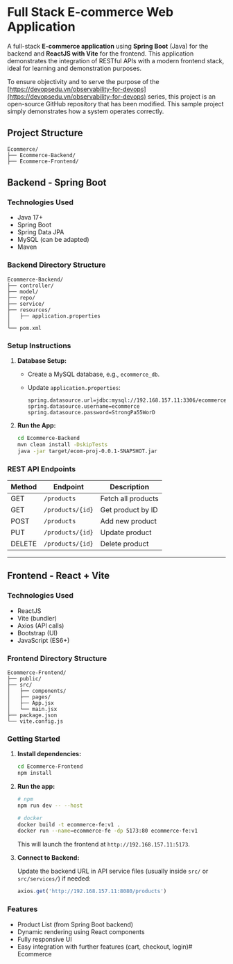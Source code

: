 # Full Stack E-commerce Web Application

A full-stack **E-commerce application** using **Spring Boot** (Java) for the backend and **ReactJS with Vite** for the frontend. This application demonstrates the integration of RESTful APIs with a modern frontend stack, ideal for learning and demonstration purposes.

To ensure objectivity and to serve the purpose of the [https://devopsedu.vn/observability-for-devops](https://devopsedu.vn/observability-for-devops) series, this project is an open-source GitHub repository that has been modified. This sample project simply demonstrates how a system operates correctly.

## Project Structure

```
Ecommerce/
├── Ecommerce-Backend/
├── Ecommerce-Frontend/
```

## Backend - Spring Boot

### Technologies Used

* Java 17+
* Spring Boot
* Spring Data JPA
* MySQL (can be adapted)
* Maven

### Backend Directory Structure

```
Ecommerce-Backend/
├── controller/
├── model/
├── repo/
├── service/
├── resources/
│   ├── application.properties
│   
└── pom.xml
```

### Setup Instructions

1. **Database Setup:**

   * Create a MySQL database, e.g., `ecommerce_db`.
   * Update `application.properties`:

     ```properties
     spring.datasource.url=jdbc:mysql://192.168.157.11:3306/ecommerce_db
     spring.datasource.username=ecommerce
     spring.datasource.password=StrongPa55WorD
     ```

2. **Run the App:**

   ```bash
   cd Ecommerce-Backend
   mvn clean install -DskipTests
   java -jar target/ecom-proj-0.0.1-SNAPSHOT.jar
   ```

### REST API Endpoints

| Method | Endpoint         | Description        |
| ------ | ---------------- | ------------------ |
| GET    | `/products`      | Fetch all products |
| GET    | `/products/{id}` | Get product by ID  |
| POST   | `/products`      | Add new product    |
| PUT    | `/products/{id}` | Update product     |
| DELETE | `/products/{id}` | Delete product     |

---

## Frontend - React + Vite

### Technologies Used

* ReactJS
* Vite (bundler)
* Axios (API calls)
* Bootstrap (UI)
* JavaScript (ES6+)

### Frontend Directory Structure

```
Ecommerce-Frontend/
├── public/
├── src/
│   ├── components/
│   ├── pages/
│   ├── App.jsx
│   └── main.jsx
├── package.json
└── vite.config.js
```

### Getting Started

1. **Install dependencies:**

   ```bash
   cd Ecommerce-Frontend
   npm install
   ```

2. **Run the app:**

   ```bash
   # npm
   npm run dev -- --host
   ```
   ```bash
   # docker
   docker build -t ecommerce-fe:v1 .
   docker run --name=ecommerce-fe -dp 5173:80 ecommerce-fe:v1
   ```

   This will launch the frontend at `http://192.168.157.11:5173`.

3. **Connect to Backend:**

   Update the backend URL in API service files (usually inside `src/` or `src/services/`) if needed:

   ```js
   axios.get('http://192.168.157.11:8080/products')
   ```

### Features

* Product List (from Spring Boot backend)
* Dynamic rendering using React components
* Fully responsive UI
* Easy integration with further features (cart, checkout, login)# Ecommerce
